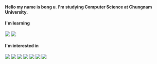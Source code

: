 #### Hello my name is bong u. I'm studying Computer Science at Chungnam University.


#### I'm learning

<img src="https://img.shields.io/badge/HTML5-E34F26?style=flat-square&logo=html5&logoColor=white"/></a>
<img src="https://img.shields.io/badge/css3-1572B6?style=flat-square&logo=css3&logoColor=white"/></a>


#### I'm interested in
<img src="https://img.shields.io/badge/Python-3766AB?style=flat-square&logo=python&logoColor=white"/></a>
<img src="https://img.shields.io/badge/C-A8B9CC?style=flat-square&logo=c&logoColor=white"/></a>
<img src="https://img.shields.io/badge/Java-007396?style=flat-square&logo=java&logoColor=white"/></a>
<img src="https://img.shields.io/badge/Javascript-F7DF1E?style=flat-square&logo=javascript&logoColor=white"/></a>
<img src="https://img.shields.io/badge/Nodejs-339933?style=flat-square&logo=node.js&logoColor=white"/></a>
<img src="https://img.shields.io/badge/Docker-2496ED?style=flat-square&logo=docker&logoColor=white"/></a>
<img src="https://img.shields.io/badge/MySQL-4479A1?style=flat-square&logo=mysql&logoColor=white"/></a>
